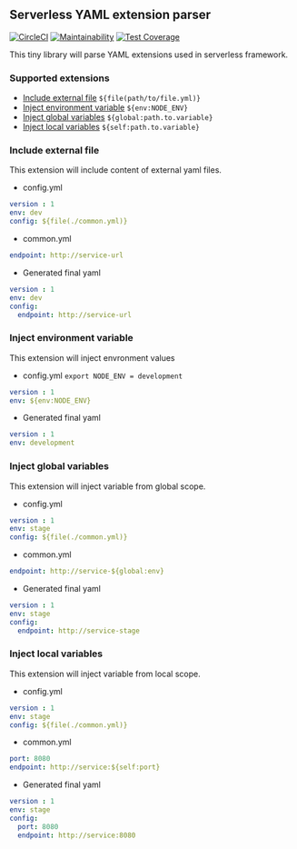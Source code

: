 ## Serverless YAML extension parser 
[![CircleCI](https://circleci.com/gh/01alchemist/sls-yaml/tree/master.svg?style=svg)](https://circleci.com/gh/01alchemist/sls-yaml/tree/master) [![Maintainability](https://api.codeclimate.com/v1/badges/d3b19c4c45ebf451faf3/maintainability)](https://codeclimate.com/github/01alchemist/sls-yaml/maintainability) [![Test Coverage](https://api.codeclimate.com/v1/badges/d3b19c4c45ebf451faf3/test_coverage)](https://codeclimate.com/github/01alchemist/sls-yaml/test_coverage)

This tiny library will parse YAML extensions used in serverless framework.

### Supported extensions
- [Include external file](#include-external-file) `${file(path/to/file.yml)}`
- [Inject environment variable](#inject-environment-variable) `${env:NODE_ENV}`
- [Inject global variables](#inject-global-variables) `${global:path.to.variable}`
- [Inject local variables](#inject-local-variables) `${self:path.to.variable}`

### Include external file
This extension will include content of external yaml files.

- config.yml
```yaml 
version : 1
env: dev
config: ${file(./common.yml)}
```

- common.yml
```yaml
endpoint: http://service-url
```

- Generated final yaml
```yaml
version : 1
env: dev
config: 
  endpoint: http://service-url
```


### Inject environment variable
This extension will inject envronment values

- config.yml `export NODE_ENV = development`
```yaml 
version : 1
env: ${env:NODE_ENV}
```

- Generated final yaml
```yaml 
version : 1
env: development
```

### Inject global variables
This extension will inject variable from global scope.

- config.yml
```yaml 
version : 1
env: stage
config: ${file(./common.yml)}
```

- common.yml
```yaml
endpoint: http://service-${global:env}
```

- Generated final yaml
```yaml
version : 1
env: stage
config: 
  endpoint: http://service-stage
```

### Inject local variables
This extension will inject variable from local scope.

- config.yml
```yaml 
version : 1
env: stage
config: ${file(./common.yml)}
```

- common.yml
```yaml
port: 8080
endpoint: http://service:${self:port}
```

- Generated final yaml
```yaml
version : 1
env: stage
config: 
  port: 8080
  endpoint: http://service:8080
  ```
